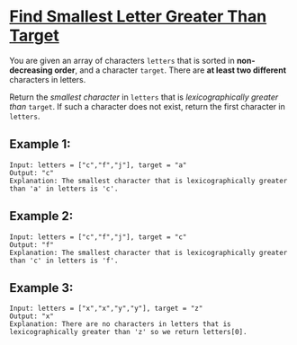 # [Find Smallest Letter Greater Than Target](https://leetcode.com/problems/find-smallest-letter-greater-than-target/description/)

You are given an array of characters `letters` that is sorted in **non-decreasing order**, and a character `target`. 
There are **at least two different** characters in letters.

Return the _smallest character_ in `letters` that is _lexicographically greater than_ `target`. 
If such a character does not exist, return the first character in `letters`.

 ## Example 1:
 ```
Input: letters = ["c","f","j"], target = "a"
Output: "c"
Explanation: The smallest character that is lexicographically greater than 'a' in letters is 'c'.
 ```
 
 
 ## Example 2:
 ```
Input: letters = ["c","f","j"], target = "c"
Output: "f"
Explanation: The smallest character that is lexicographically greater than 'c' in letters is 'f'.
 ```
 
  ## Example 3:
 ```
Input: letters = ["x","x","y","y"], target = "z"
Output: "x"
Explanation: There are no characters in letters that is lexicographically greater than 'z' so we return letters[0].
 ```
